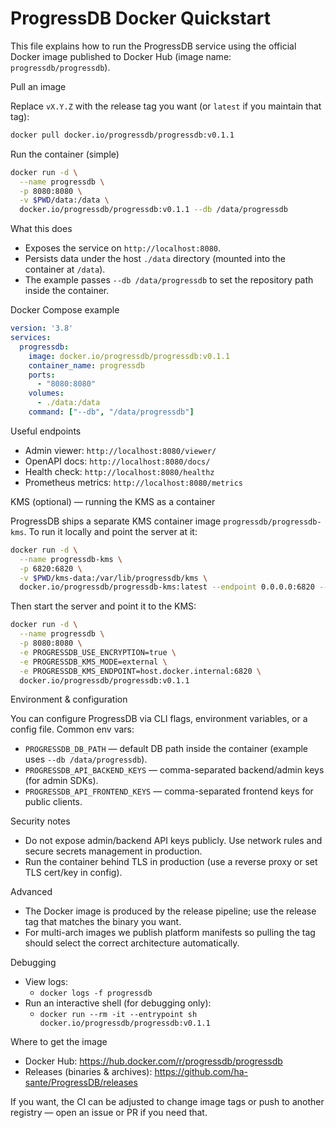 # ProgressDB Docker Quickstart

This file explains how to run the ProgressDB service using the official Docker image published to Docker Hub (image name: `progressdb/progressdb`).

Pull an image

Replace `vX.Y.Z` with the release tag you want (or `latest` if you maintain that tag):

```sh
docker pull docker.io/progressdb/progressdb:v0.1.1
```

Run the container (simple)

```sh
docker run -d \
  --name progressdb \
  -p 8080:8080 \
  -v $PWD/data:/data \
  docker.io/progressdb/progressdb:v0.1.1 --db /data/progressdb
```

What this does

- Exposes the service on `http://localhost:8080`.
- Persists data under the host `./data` directory (mounted into the container at `/data`).
- The example passes `--db /data/progressdb` to set the repository path inside the container.

Docker Compose example

```yaml
version: '3.8'
services:
  progressdb:
    image: docker.io/progressdb/progressdb:v0.1.1
    container_name: progressdb
    ports:
      - "8080:8080"
    volumes:
      - ./data:/data
    command: ["--db", "/data/progressdb"]
```

Useful endpoints

- Admin viewer: `http://localhost:8080/viewer/`
- OpenAPI docs: `http://localhost:8080/docs/`
- Health check: `http://localhost:8080/healthz`
- Prometheus metrics: `http://localhost:8080/metrics`

KMS (optional) — running the KMS as a container

ProgressDB ships a separate KMS container image `progressdb/progressdb-kms`. To run it locally and point the server at it:

```sh
docker run -d \
  --name progressdb-kms \
  -p 6820:6820 \
  -v $PWD/kms-data:/var/lib/progressdb/kms \
  docker.io/progressdb/progressdb-kms:latest --endpoint 0.0.0.0:6820 --data-dir /var/lib/progressdb/kms
```

Then start the server and point it to the KMS:

```sh
docker run -d \
  --name progressdb \
  -p 8080:8080 \
  -e PROGRESSDB_USE_ENCRYPTION=true \
  -e PROGRESSDB_KMS_MODE=external \
  -e PROGRESSDB_KMS_ENDPOINT=host.docker.internal:6820 \
  docker.io/progressdb/progressdb:v0.1.1
```

Environment & configuration

You can configure ProgressDB via CLI flags, environment variables, or a config file. Common env vars:

- `PROGRESSDB_DB_PATH` — default DB path inside the container (example uses `--db /data/progressdb`).
- `PROGRESSDB_API_BACKEND_KEYS` — comma-separated backend/admin keys (for admin SDKs).
- `PROGRESSDB_API_FRONTEND_KEYS` — comma-separated frontend keys for public clients.

Security notes

- Do not expose admin/backend API keys publicly. Use network rules and secure secrets management in production.
- Run the container behind TLS in production (use a reverse proxy or set TLS cert/key in config).

Advanced

- The Docker image is produced by the release pipeline; use the release tag that matches the binary you want.
- For multi-arch images we publish platform manifests so pulling the tag should select the correct architecture automatically.

Debugging

- View logs:
  - `docker logs -f progressdb`
- Run an interactive shell (for debugging only):
  - `docker run --rm -it --entrypoint sh docker.io/progressdb/progressdb:v0.1.1`

Where to get the image

- Docker Hub: https://hub.docker.com/r/progressdb/progressdb
- Releases (binaries & archives): https://github.com/ha-sante/ProgressDB/releases

If you want, the CI can be adjusted to change image tags or push to another registry — open an issue or PR if you need that.
